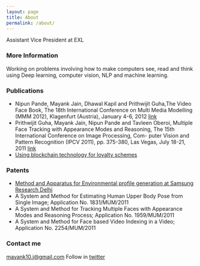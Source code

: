 ```yaml
---
layout: page
title: About
permalink: /about/
---
```


Assistant Vice President at EXL

### More Information

Working on problems involving how to make computers see, read and think using Deep learning,
computer vision, NLP and machine learning.

### Publications 

 * Nipun Pande, Mayank Jain, Dhawal Kapil and Prithwijit Guha,The Video Face Book, The 18th International Conference on Multi Media Modelling (MMM 2012), Klagenfurt (Austria), January 4-6, 2012 [link](https://link.springer.com/chapter/10.1007/978-3-642-27355-1_46)
 * Prithwijit Guha, Mayank Jain, Nipun Pande and Tavleen Oberoi, Multiple Face Tracking with Appearance Modes and Reasoning, The 15th International Conference on Image Processing, Com- puter Vision and Pattern Recognition (IPCV 2011), pp. 375-380, Las Vegas, July 18-21, 2011 [link](https://worldcomp-proceedings.com/proc/p2011/IPC4785.pdf)
 * [Using blockchain technology for loyalty schemes](https://www.thehindubusinessline.com/catalyst/using-blockchain-technology-for-loyalty-schemes/article23700167.ece)

### Patents

* [Method and Apparatus for Environmental profile generation at Samsung Research Delhi](http://www.google.com/patents/WO2016022008A1)
* A System and Method for Estimating Human Upper Body Pose from Single Image; Application No. 1831/MUM/2011
* A System and Method for Tracking Multiple Faces with Appearance Modes and Reasoning Process; Application No. 1959/MUM/2011
* A System and Method for Face based Video Indexing in a Video; Application No. 2254/MUM/2011


### Contact me

[mayank10.j@gmail.com](mailto:mayank10.j@gmail.com)
Follow in [twitter](https://twitter.com/mayank10j)
